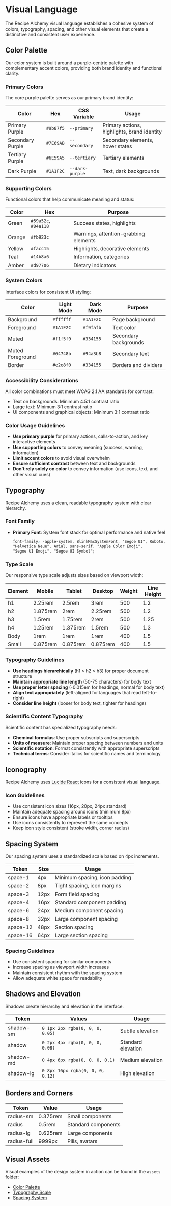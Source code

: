 
# Visual Language

The Recipe Alchemy visual language establishes a cohesive system of colors, typography, spacing, and other visual elements that create a distinctive and consistent user experience.

## Color Palette

Our color system is built around a purple-centric palette with complementary accent colors, providing both brand identity and functional clarity.

### Primary Colors

The core purple palette serves as our primary brand identity:

| Color | Hex | CSS Variable | Usage |
|-------|-----|-------------|-------|
| Primary Purple | `#9b87f5` | `--primary` | Primary actions, highlights, brand identity |
| Secondary Purple | `#7E69AB` | `--secondary` | Secondary elements, hover states |
| Tertiary Purple | `#6E59A5` | `--tertiary` | Tertiary elements |
| Dark Purple | `#1A1F2C` | `--dark-purple` | Text, dark backgrounds |

### Supporting Colors

Functional colors that help communicate meaning and status:

| Color | Hex | Purpose |
|-------|-----|---------|
| Green | `#59a52c`, `#04a118` | Success states, highlights |
| Orange | `#fb923c` | Warnings, attention-grabbing elements |
| Yellow | `#facc15` | Highlights, decorative elements |
| Teal | `#14b8a6` | Information, categories |
| Amber | `#d97706` | Dietary indicators |

### System Colors

Interface colors for consistent UI styling:

| Color | Light Mode | Dark Mode | Purpose |
|-------|------------|-----------|---------|
| Background | `#ffffff` | `#1A1F2C` | Page background |
| Foreground | `#1A1F2C` | `#f9fafb` | Text color |
| Muted | `#f1f5f9` | `#334155` | Secondary backgrounds |
| Muted Foreground | `#64748b` | `#94a3b8` | Secondary text |
| Border | `#e2e8f0` | `#334155` | Borders and dividers |

### Accessibility Considerations

All color combinations must meet WCAG 2.1 AA standards for contrast:

- Text on backgrounds: Minimum 4.5:1 contrast ratio
- Large text: Minimum 3:1 contrast ratio
- UI components and graphical objects: Minimum 3:1 contrast ratio

### Color Usage Guidelines

- **Use primary purple** for primary actions, calls-to-action, and key interactive elements
- **Use supporting colors** to convey meaning (success, warning, information)
- **Limit accent colors** to avoid visual overwhelm
- **Ensure sufficient contrast** between text and backgrounds
- **Don't rely solely on color** to convey information (use icons, text, and other visual cues)

## Typography

Recipe Alchemy uses a clean, readable typography system with clear hierarchy.

### Font Family

- **Primary Font**: System font stack for optimal performance and native feel
  ```css
  font-family: -apple-system, BlinkMacSystemFont, "Segoe UI", Roboto, 
  "Helvetica Neue", Arial, sans-serif, "Apple Color Emoji", 
  "Segoe UI Emoji", "Segoe UI Symbol";
  ```

### Type Scale

Our responsive type scale adjusts sizes based on viewport width:

| Element | Mobile | Tablet | Desktop | Weight | Line Height |
|---------|--------|--------|---------|--------|-------------|
| h1 | 2.25rem | 2.5rem | 3rem | 500 | 1.2 |
| h2 | 1.875rem | 2rem | 2.25rem | 500 | 1.2 |
| h3 | 1.5rem | 1.75rem | 2rem | 500 | 1.25 |
| h4 | 1.25rem | 1.375rem | 1.5rem | 500 | 1.3 |
| Body | 1rem | 1rem | 1rem | 400 | 1.5 |
| Small | 0.875rem | 0.875rem | 0.875rem | 400 | 1.5 |

### Typography Guidelines

- **Use headings hierarchically** (h1 > h2 > h3) for proper document structure
- **Maintain appropriate line length** (50-75 characters) for body text
- **Use proper letter spacing** (-0.015em for headings, normal for body text)
- **Align text appropriately** (left-aligned for languages that read left-to-right)
- **Consider line height** (looser for body text, tighter for headings)

### Scientific Content Typography

Scientific content has specialized typography needs:

- **Chemical formulas**: Use proper subscripts and superscripts 
- **Units of measure**: Maintain proper spacing between numbers and units
- **Scientific notation**: Format consistently with appropriate superscripts
- **Technical terms**: Consider italics for scientific names and terminology

## Iconography

Recipe Alchemy uses [Lucide React](https://lucide.dev/) icons for a consistent visual language.

### Icon Guidelines

- Use consistent icon sizes (16px, 20px, 24px standard)
- Maintain adequate spacing around icons (minimum 8px)
- Ensure icons have appropriate labels or tooltips
- Use icons consistently to represent the same concepts
- Keep icon style consistent (stroke width, corner radius)

## Spacing System

Our spacing system uses a standardized scale based on 4px increments.

| Token | Size | Usage |
|-------|------|-------|
| space-1 | 4px | Minimum spacing, icon padding |
| space-2 | 8px | Tight spacing, icon margins |
| space-3 | 12px | Form field spacing |
| space-4 | 16px | Standard component padding |
| space-6 | 24px | Medium component spacing |
| space-8 | 32px | Large component spacing |
| space-12 | 48px | Section spacing |
| space-16 | 64px | Large section spacing |

### Spacing Guidelines

- Use consistent spacing for similar components
- Increase spacing as viewport width increases
- Maintain consistent rhythm with the spacing system
- Allow adequate white space for readability

## Shadows and Elevation

Shadows create hierarchy and elevation in the interface.

| Token | Values | Usage |
|-------|--------|-------|
| shadow-sm | `0 1px 2px rgba(0, 0, 0, 0.05)` | Subtle elevation |
| shadow | `0 2px 4px rgba(0, 0, 0, 0.08)` | Standard elevation |
| shadow-md | `0 4px 6px rgba(0, 0, 0, 0.1)` | Medium elevation |
| shadow-lg | `0 8px 16px rgba(0, 0, 0, 0.12)` | High elevation |

## Borders and Corners

| Token | Value | Usage |
|-------|-------|-------|
| radius-sm | 0.375rem | Small components |
| radius | 0.5rem | Standard components |
| radius-lg | 0.625rem | Large components |
| radius-full | 9999px | Pills, avatars |

## Visual Assets

Visual examples of the design system in action can be found in the `assets` folder:

- [Color Palette](./assets/color-palette.png)
- [Typography Scale](./assets/typography-scale.png)
- [Spacing System](./assets/spacing-system.png)

